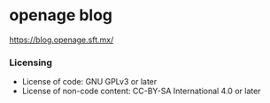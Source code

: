 # openage blog

https://blog.openage.sft.mx/


### Licensing

* License of code: GNU GPLv3 or later
* License of non-code content: CC-BY-SA International 4.0 or later

